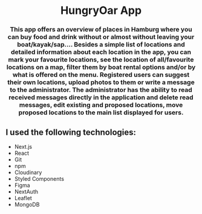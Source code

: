<h1 align="center"> <strong>HungryOar App</strong></h1>
<h3 align="center">This app offers an overview of places in Hamburg where you can buy food and drink without or almost without leaving your boat/kayak/sap....
Besides a simple list of locations and detailed information about each location in the app, you can mark your favourite locations, see the location of all/favourite locations on a map, filter them by boat rental options and/or by what is offered on the menu.
Registered users can suggest their own locations, upload photos to them or write a message to the administrator.
The administrator has the ability to read received messages directly in the application and delete read messages, edit existing and proposed locations, move proposed locations to the main list displayed for users.</h3>

<h2>I used the following technologies:</h2>
<ul>
<li>Next.js</li>
<li>React</li>
<li>Git</li>
<li>npm</li>
<li>Cloudinary</li>
<li>Styled Components</li>
<li>Figma</li>
<li>NextAuth</li>
<li>Leaflet</li>
<li>MongoDB</li>
</ul>
